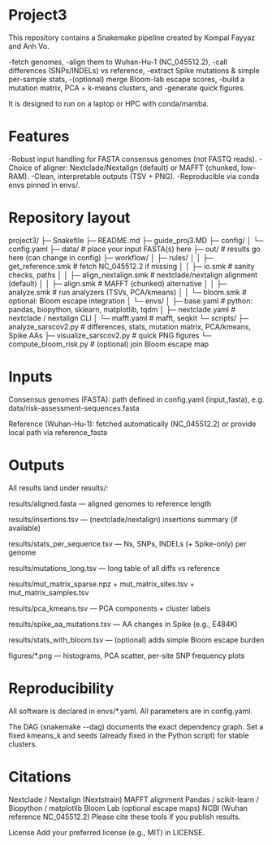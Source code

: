 
# Project3                            

This repository contains a Snakemake pipeline created by Kompal Fayyaz and Anh Vo.

-fetch genomes,
-align them to Wuhan-Hu-1 (NC_045512.2),
-call differences (SNPs/INDELs) vs reference,
-extract Spike mutations & simple per-sample stats,
-(optional) merge Bloom-lab escape scores,
-build a mutation matrix, PCA + k-means clusters, and
-generate quick figures.

It is designed to run on a laptop or HPC with conda/mamba.

# Features

-Robust input handling for FASTA consensus genomes (not FASTQ reads).
-Choice of aligner: Nextclade/Nextalign (default) or MAFFT (chunked, low-RAM).
-Clean, interpretable outputs (TSV + PNG).
-Reproducible via conda envs pinned in envs/.

# Repository layout

project3/
├─ Snakefile
├─ README.md
├─ guide_proj3.MD
├─ config/
│  └─ config.yaml
├─ data/                     # place your input FASTA(s) here
├─ out/                      # results go here (can change in config)
├─ workflow/
│  ├─ rules/
│  │  ├─ get_reference.smk   # fetch NC_045512.2 if missing
│  │  ├─ io.smk              # sanity checks, paths
│  │  ├─ align_nextalign.smk # nextclade/nextalign alignment (default)
│  │  ├─ align.smk           # MAFFT (chunked) alternative
│  │  ├─ analyze.smk         # run analyzers (TSVs, PCA/kmeans)
│  │  └─ bloom.smk           # optional: Bloom escape integration
│  └─ envs/
│     ├─ base.yaml           # python: pandas, biopython, sklearn, matplotlib, tqdm
│     ├─ nextclade.yaml      # nextclade / nextalign CLI
│     └─ mafft.yaml          # mafft, seqkit
└─ scripts/
   ├─ analyze_sarscov2.py    # differences, stats, mutation matrix, PCA/kmeans, Spike AAs
   ├─ visualize_sarscov2.py  # quick PNG figures
   └─ compute_bloom_risk.py  # (optional) join Bloom escape map


# Inputs

Consensus genomes (FASTA): path defined in config.yaml (input_fasta), e.g. data/risk-assessment-sequences.fasta

Reference (Wuhan-Hu-1): fetched automatically (NC_045512.2) or provide local path via reference_fasta


# Outputs

All results land under results/:

results/aligned.fasta — aligned genomes to reference length

results/insertions.tsv — (nextclade/nextalign) insertions summary (if available)

results/stats_per_sequence.tsv — Ns, SNPs, INDELs (+ Spike-only) per genome

results/mutations_long.tsv — long table of all diffs vs reference

results/mut_matrix_sparse.npz + mut_matrix_sites.tsv + mut_matrix_samples.tsv

results/pca_kmeans.tsv — PCA components + cluster labels

results/spike_aa_mutations.tsv — AA changes in Spike (e.g., E484K)

results/stats_with_bloom.tsv — (optional) adds simple Bloom escape burden

figures/*.png — histograms, PCA scatter, per-site SNP frequency plots
#


# Reproducibility

All software is declared in envs/*.yaml.
All parameters are in config.yaml.


The DAG (snakemake --dag) documents the exact dependency graph.
Set a fixed kmeans_k and seeds (already fixed in the Python script) for stable clusters.

# Citations         

Nextclade / Nextalign (Nextstrain)
MAFFT alignment
Pandas / scikit-learn / Biopython / matplotlib
Bloom Lab (optional escape maps)
NCBI (Wuhan reference NC_045512.2)
Please cite these tools if you publish results.



License
Add your preferred license (e.g., MIT) in LICENSE.

